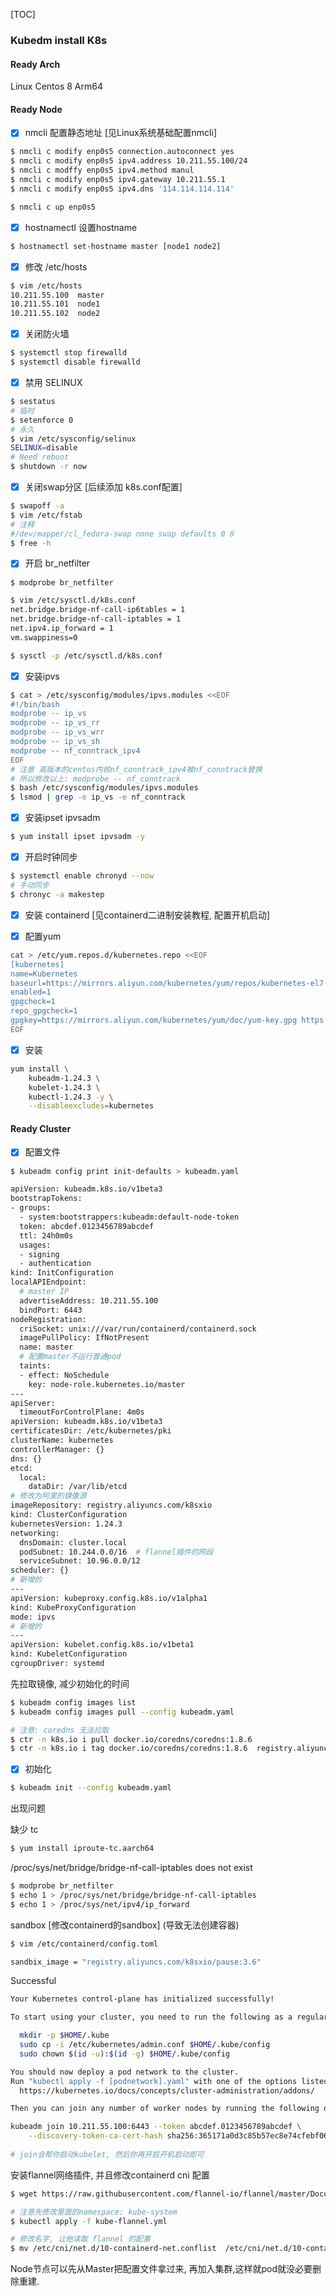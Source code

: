 [TOC]

### Kubedm install K8s

#### Ready Arch

Linux Centos 8 Arm64

#### Ready Node 

- [x] nmcli 配置静态地址 [见Linux系统基础配置nmcli]

~~~bash
$ nmcli c modify enp0s5 connection.autoconnect yes
$ nmcli c modify enp0s5 ipv4.address 10.211.55.100/24
$ nmcli c modffy enp0s5 ipv4.method manul
$ nmcli c modify enp0s5 ipv4.gateway 10.211.55.1
$ nmcli c modify enp0s5 ipv4.dns '114.114.114.114'

$ nmcli c up enp0s5
~~~

- [x] hostnamectl 设置hostname

~~~bash
$ hostnamectl set-hostname master [node1 node2]
~~~

- [x] 修改 /etc/hosts

~~~bash
$ vim /etc/hosts
10.211.55.100  master
10.211.55.101  node1
10.211.55.102  node2
~~~

- [x] 关闭防火墙

~~~bash
$ systemctl stop firewalld
$ systemctl disable firewalld
~~~

- [x] 禁用 SELINUX

~~~bash
$ sestatus
# 临时
$ setenforce 0
# 永久
$ vim /etc/sysconfig/selinux
SELINUX=disable
# Need reboot
$ shutdown -r now
~~~

- [x] 关闭swap分区 [后续添加 k8s.conf配置]

~~~bash
$ swapoff -a
$ vim /etc/fstab
# 注释
#/dev/mapper/cl_fedora-swap none swap defaults 0 0
$ free -h
~~~

- [x] 开启  br_netfilter

~~~bash
$ modprobe br_netfilter
~~~

~~~bash
$ vim /etc/sysctl.d/k8s.conf
net.bridge.bridge-nf-call-ip6tables = 1
net.bridge.bridge-nf-call-iptables = 1
net.ipv4.ip_forward = 1
vm.swappiness=0

$ sysctl -p /etc/sysctl.d/k8s.conf
~~~

- [x] 安装ipvs

~~~bash
$ cat > /etc/sysconfig/modules/ipvs.modules <<EOF
#!/bin/bash
modprobe -- ip_vs
modprobe -- ip_vs_rr
modprobe -- ip_vs_wrr
modprobe -- ip_vs_sh
modprobe -- nf_conntrack_ipv4
EOF
# 注意 高版本的centos内核nf_conntrack_ipv4被nf_conntrack替换
# 所以修改以上: modprobe -- nf_conntrack
$ bash /etc/sysconfig/modules/ipvs.modules
$ lsmod | grep -e ip_vs -e nf_conntrack
~~~

- [x] 安装ipset  ipvsadm

~~~bash
$ yum install ipset ipvsadm -y
~~~

- [x] 开启时钟同步

~~~bash
$ systemctl enable chronyd --now
# 手动同步
$ chronyc -a makestep
~~~

- [x] 安装 containerd [见containerd二进制安装教程, 配置开机启动]

- [x] 配置yum

~~~bash
cat > /etc/yum.repos.d/kubernetes.repo <<EOF
[kubernetes]
name=Kubernetes
baseurl=https://mirrors.aliyun.com/kubernetes/yum/repos/kubernetes-el7-aarch64/
enabled=1
gpgcheck=1
repo_gpgcheck=1
gpgkey=https://mirrors.aliyun.com/kubernetes/yum/doc/yum-key.gpg https://mirrors.aliyun.com/kubernetes/yum/doc/rpm-package-key.gpg
EOF
~~~

- [x] 安装

~~~bash
yum install \
	kubeadm-1.24.3 \
	kubelet-1.24.3 \
	kubectl-1.24.3 -y \
	--disableexcludes=kubernetes
~~~

#### Ready Cluster

- [x] 配置文件

~~~bash
$ kubeadm config print init-defaults > kubeadm.yaml

apiVersion: kubeadm.k8s.io/v1beta3
bootstrapTokens:
- groups:
  - system:bootstrappers:kubeadm:default-node-token
  token: abcdef.0123456789abcdef
  ttl: 24h0m0s
  usages:
  - signing
  - authentication
kind: InitConfiguration
localAPIEndpoint:
  # master IP
  advertiseAddress: 10.211.55.100
  bindPort: 6443
nodeRegistration:
  criSocket: unix:///var/run/containerd/containerd.sock
  imagePullPolicy: IfNotPresent
  name: master
  # 配置master不运行普通pod
  taints:
  - effect: NoSchedule
    key: node-role.kubernetes.io/master
---
apiServer:
  timeoutForControlPlane: 4m0s
apiVersion: kubeadm.k8s.io/v1beta3
certificatesDir: /etc/kubernetes/pki
clusterName: kubernetes
controllerManager: {}
dns: {}
etcd:
  local:
    dataDir: /var/lib/etcd
# 修改为阿里的镜像源
imageRepository: registry.aliyuncs.com/k8sxio
kind: ClusterConfiguration
kubernetesVersion: 1.24.3
networking:
  dnsDomain: cluster.local
  podSubnet: 10.244.0.0/16  # flannel插件的网段
  serviceSubnet: 10.96.0.0/12
scheduler: {}
# 新增的
---
apiVersion: kubeproxy.config.k8s.io/v1alpha1
kind: KubeProxyConfiguration
mode: ipvs
# 新增的
---
apiVersion: kubelet.config.k8s.io/v1beta1
kind: KubeletConfiguration
cgroupDriver: systemd
~~~

先拉取镜像, 减少初始化的时间

~~~bash
$ kubeadm config images list
$ kubeadm config images pull --config kubeadm.yaml

# 注意: coredns 无法拉取
$ ctr -n k8s.io i pull docker.io/coredns/coredns:1.8.6
$ ctr -n k8s.io i tag docker.io/coredns/coredns:1.8.6  registry.aliyuncs.com/k8sxio/coredns:v1.8.6
~~~

- [x] 初始化

~~~bash
$ kubeadm init --config kubeadm.yaml
~~~

出现问题

缺少 tc

~~~bash
$ yum install iproute-tc.aarch64
~~~

/proc/sys/net/bridge/bridge-nf-call-iptables does not exist

~~~bash
$ modprobe br_netfilter
$ echo 1 > /proc/sys/net/bridge/bridge-nf-call-iptables
$ echo 1 > /proc/sys/net/ipv4/ip_forward
~~~

sandbox [修改containerd的sandbox] (导致无法创建容器)

~~~bash
$ vim /etc/containerd/config.toml

sandbix_image = "registry.aliyuncs.com/k8sxio/pause:3.6"
~~~

Successful

~~~bash
Your Kubernetes control-plane has initialized successfully!

To start using your cluster, you need to run the following as a regular user:

  mkdir -p $HOME/.kube
  sudo cp -i /etc/kubernetes/admin.conf $HOME/.kube/config
  sudo chown $(id -u):$(id -g) $HOME/.kube/config

You should now deploy a pod network to the cluster.
Run "kubectl apply -f [podnetwork].yaml" with one of the options listed at:
  https://kubernetes.io/docs/concepts/cluster-administration/addons/

Then you can join any number of worker nodes by running the following on each as root:

kubeadm join 10.211.55.100:6443 --token abcdef.0123456789abcdef \
	--discovery-token-ca-cert-hash sha256:365171a0d3c85b57ec8e74cfebf06aba51267d30cee8e1f1de9e3666b0ddd9ae
	
# join会帮你启动kubelet, 然后你再开启开机启动即可
~~~

安装flannel网络插件, 并且修改containerd cni 配置

~~~bash
$ wget https://raw.githubusercontent.com/flannel-io/flannel/master/Documentation/kube-flannel.yml

# 注意先修改里面的namespace: kube-system
$ kubectl apply -f kube-flannel.yml

# 修改名字, 让他读取 flannel 的配置
$ mv /etc/cni/net.d/10-containerd-net.conflist  /etc/cni/net.d/10-containerd-net.conflist.bak
~~~

Node节点可以先从Master把配置文件拿过来, 再加入集群,这样就pod就没必要删除重建.